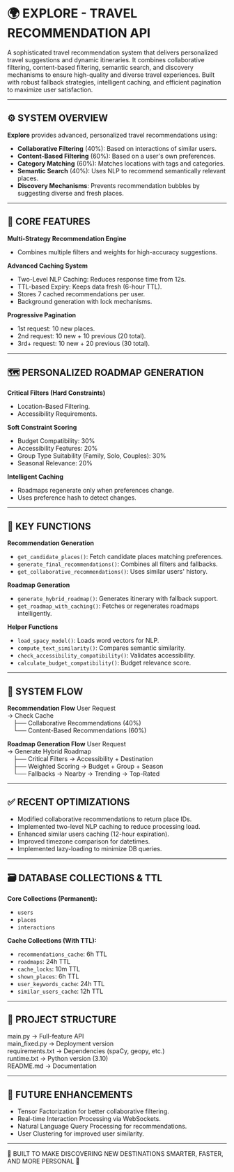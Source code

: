 🌍 EXPLORE - TRAVEL RECOMMENDATION API
======================================

A sophisticated travel recommendation system that delivers personalized travel suggestions and dynamic itineraries. It combines collaborative filtering, content-based filtering, semantic search, and discovery mechanisms to ensure high-quality and diverse travel experiences. Built with robust fallback strategies, intelligent caching, and efficient pagination to maximize user satisfaction.

--------------------------------------
⚙️ SYSTEM OVERVIEW
--------------------------------------

**Explore** provides advanced, personalized travel recommendations using:

- **Collaborative Filtering** (40%): Based on interactions of similar users.
- **Content-Based Filtering** (60%): Based on a user's own preferences.
- **Category Matching** (60%): Matches locations with tags and categories.
- **Semantic Search** (40%): Uses NLP to recommend semantically relevant places.
- **Discovery Mechanisms**: Prevents recommendation bubbles by suggesting diverse and fresh places.

--------------------------------------
🚀 CORE FEATURES
--------------------------------------

**Multi-Strategy Recommendation Engine**
- Combines multiple filters and weights for high-accuracy suggestions.

**Advanced Caching System**
- Two-Level NLP Caching: Reduces response time from 12s.
- TTL-based Expiry: Keeps data fresh (6-hour TTL).
- Stores 7 cached recommendations per user.
- Background generation with lock mechanisms.

**Progressive Pagination**
- 1st request: 10 new places.
- 2nd request: 10 new + 10 previous (20 total).
- 3rd+ request: 10 new + 20 previous (30 total).

--------------------------------------
🗺️ PERSONALIZED ROADMAP GENERATION
--------------------------------------

**Critical Filters (Hard Constraints)**
- Location-Based Filtering.
- Accessibility Requirements.

**Soft Constraint Scoring**
- Budget Compatibility: 30%
- Accessibility Features: 20%
- Group Type Suitability (Family, Solo, Couples): 30%
- Seasonal Relevance: 20%

**Intelligent Caching**
- Roadmaps regenerate only when preferences change.
- Uses preference hash to detect changes.

--------------------------------------
🧩 KEY FUNCTIONS
--------------------------------------

**Recommendation Generation**
- `get_candidate_places()`: Fetch candidate places matching preferences.
- `generate_final_recommendations()`: Combines all filters and fallbacks.
- `get_collaborative_recommendations()`: Uses similar users' history.

**Roadmap Generation**
- `generate_hybrid_roadmap()`: Generates itinerary with fallback support.
- `get_roadmap_with_caching()`: Fetches or regenerates roadmaps intelligently.

**Helper Functions**
- `load_spacy_model()`: Loads word vectors for NLP.
- `compute_text_similarity()`: Compares semantic similarity.
- `check_accessibility_compatibility()`: Validates accessibility.
- `calculate_budget_compatibility()`: Budget relevance score.

--------------------------------------
🔁 SYSTEM FLOW
--------------------------------------

**Recommendation Flow**
User Request  
→ Check Cache  
 ├── Collaborative Recommendations (40%)  
 └── Content-Based Recommendations (60%)

**Roadmap Generation Flow**
User Request  
→ Generate Hybrid Roadmap  
 ├── Critical Filters → Accessibility + Destination  
 ├── Weighted Scoring → Budget + Group + Season  
 └── Fallbacks → Nearby → Trending → Top-Rated

--------------------------------------
✅ RECENT OPTIMIZATIONS
--------------------------------------

- Modified collaborative recommendations to return place IDs.
- Implemented two-level NLP caching to reduce processing load.
- Enhanced similar users caching (12-hour expiration).
- Improved timezone comparison for datetimes.
- Implemented lazy-loading to minimize DB queries.

--------------------------------------
🗃️ DATABASE COLLECTIONS & TTL
--------------------------------------

**Core Collections (Permanent):**
- `users`
- `places`
- `interactions`

**Cache Collections (With TTL):**
- `recommendations_cache`: 6h TTL
- `roadmaps`: 24h TTL
- `cache_locks`: 10m TTL
- `shown_places`: 6h TTL
- `user_keywords_cache`: 24h TTL
- `similar_users_cache`: 12h TTL

--------------------------------------
📁 PROJECT STRUCTURE
--------------------------------------

main.py              → Full-feature API  
main_fixed.py        → Deployment version  
requirements.txt     → Dependencies (spaCy, geopy, etc.)  
runtime.txt          → Python version (3.10)  
README.md            → Documentation

--------------------------------------
🚀 FUTURE ENHANCEMENTS
--------------------------------------

- Tensor Factorization for better collaborative filtering.
- Real-time Interaction Processing via WebSockets.
- Natural Language Query Processing for recommendations.
- User Clustering for improved user similarity.

--------------------------------------
🌟 BUILT TO MAKE DISCOVERING NEW DESTINATIONS SMARTER, FASTER, AND MORE PERSONAL 🌟

